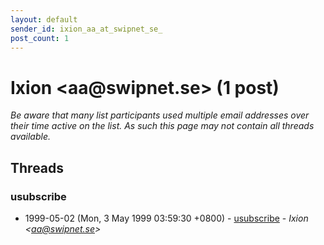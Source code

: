```yaml
---
layout: default
sender_id: ixion_aa_at_swipnet_se_
post_count: 1
---
```


# Ixion <aa<span>@</span>swipnet.se> (1 post)

_Be aware that many list participants used multiple email addresses over their time active on the list. As such this page may not contain all threads available._

## Threads

### usubscribe
+ 1999-05-02 (Mon, 3 May 1999 03:59:30 +0800) - [usubscribe](/archive/1999/05/0749d6c70bd2802737d2e3c14e28d54f81348f5d7b1d24d6a1f90beb301edf8c) - _Ixion \<aa@swipnet.se\>_

